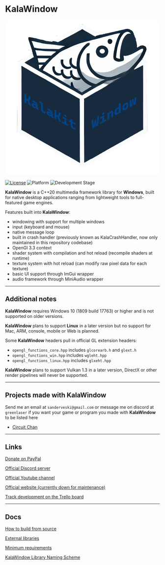 # KalaWindow

![Logo](logo.png)

[![License](https://img.shields.io/badge/license-Zlib-blue)](LICENSE.md)
![Platform](https://img.shields.io/badge/platform-Windows%20%7C%20Linux-brightgreen)
![Development Stage](https://img.shields.io/badge/development-Alpha-yellow)

**KalaWindow** is a C++20 multimedia framework library for **Windows**, built for native desktop applications ranging from lightweight tools to full-featured game engines.

Features built into **KalaWindow**:
- windowing with support for multiple windows
- input (keyboard and mouse)
- native message loop
- built in crash handler (previously known as KalaCrashHandler, now only maintained in this repository codebase)
- OpenGl 3.3 context
- shader system with compilation and hot reload (recompile shaders at runtime)
- texture system with hot reload (can modify raw pixel data for each texture)
- basic UI support through ImGui wrapper
- audio framework through MiniAudio wrapper

---

## Additional notes

**KalaWindow** requires Windows 10 (1809 build 17763) or higher and is not supported on older versions.

**KalaWindow** plans to support **Linux** in a later version but no support for Mac, ARM, console, mobile or Web is planned.

Some **KalaWindow** headers pull in official GL extension headers:
- `opengl_functions_core.hpp` includes `glcorearb.h` and `glext.h`
- `opengl_functions_win.hpp` includes `wgleht.hpp`
- `opengl_functions_linux.hpp` includes `glxeht.hpp`

**KalaWindow** plans to support Vulkan 1.3 in a later version, DirectX or other render pipelines will never be supported.

---

## Projects made with KalaWindow

Send me an email at `sanderveski@gmail.com` or message me on discord at `greenlaser` if you want your game or program you made with **KalaWindow** to be listed here

- [Circuit Chan](https://github.com/lost-empire-entertainment/circuit-chan)

---

## Links

[Donate on PayPal](https://www.paypal.com/donate/?hosted_button_id=QWG8SAYX5TTP6)

[Official Discord server](https://discord.gg/jkvasmTND5)

[Official Youtube channel](https://youtube.com/greenlaser)

[Official website (currently down for maintenance)](https://thekalakit.com)

[Track development on the Trello board](https://trello.com/b/rXmMDRaf/kalawindow)

---

## Docs

[How to build from source](docs/build_from_source.md)

[External libraries](docs/external_libraries.md)

[Minimum requirements](docs/minimum_requirements.md)

[KalaWindow Library Naming Scheme](docs/naming_scheme.md)